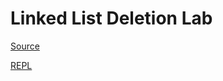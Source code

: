 # Linked List Deletion Lab

[Source](https://github.com/revature-curriculum/linked-list-deletion-lab)

[REPL](https://replit.com/@staging-primers-foundations/linked-list-deletion-lab#README.md)